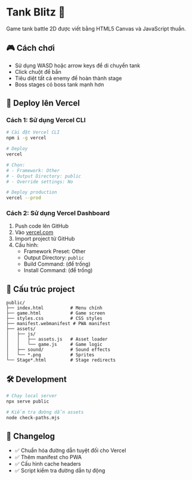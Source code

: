 # Tank Blitz 🚀

Game tank battle 2D được viết bằng HTML5 Canvas và JavaScript thuần.

## 🎮 Cách chơi

- Sử dụng WASD hoặc arrow keys để di chuyển tank
- Click chuột để bắn
- Tiêu diệt tất cả enemy để hoàn thành stage
- Boss stages có boss tank mạnh hơn

## 🚀 Deploy lên Vercel

### Cách 1: Sử dụng Vercel CLI

```bash
# Cài đặt Vercel CLI
npm i -g vercel

# Deploy
vercel

# Chọn:
# - Framework: Other
# - Output Directory: public
# - Override settings: No

# Deploy production
vercel --prod
```

### Cách 2: Sử dụng Vercel Dashboard

1. Push code lên GitHub
2. Vào [vercel.com](https://vercel.com)
3. Import project từ GitHub
4. Cấu hình:
   - Framework Preset: Other
   - Output Directory: `public`
   - Build Command: (để trống)
   - Install Command: (để trống)

## 📁 Cấu trúc project

```
public/
├── index.html          # Menu chính
├── game.html           # Game screen
├── styles.css          # CSS styles
├── manifest.webmanifest # PWA manifest
├── assets/
│   ├── js/
│   │   ├── assets.js   # Asset loader
│   │   └── game.js     # Game logic
│   ├── sound/          # Sound effects
│   └── *.png           # Sprites
└── Stage*.html         # Stage redirects
```

## 🛠️ Development

```bash
# Chạy local server
npx serve public

# Kiểm tra đường dẫn assets
node check-paths.mjs
```

## 📝 Changelog

- ✅ Chuẩn hóa đường dẫn tuyệt đối cho Vercel
- ✅ Thêm manifest cho PWA
- ✅ Cấu hình cache headers
- ✅ Script kiểm tra đường dẫn tự động
